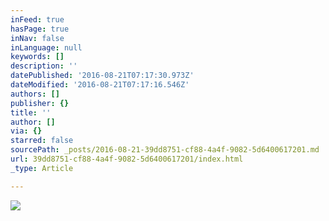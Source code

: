 ```yaml
---
inFeed: true
hasPage: true
inNav: false
inLanguage: null
keywords: []
description: ''
datePublished: '2016-08-21T07:17:30.973Z'
dateModified: '2016-08-21T07:17:16.546Z'
authors: []
publisher: {}
title: ''
author: []
via: {}
starred: false
sourcePath: _posts/2016-08-21-39dd8751-cf88-4a4f-9082-5d6400617201.md
url: 39dd8751-cf88-4a4f-9082-5d6400617201/index.html
_type: Article

---
```

![](https://the-grid-user-content.s3-us-west-2.amazonaws.com/c84071d6-7f34-4a3f-a2f3-851451a896d5.png)